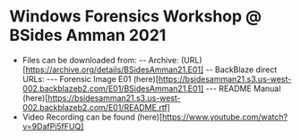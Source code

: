 # Windows Forensics Workshop @ BSides Amman 2021
- Files can be downloaded from:
-- Archive: (URL)[https://archive.org/details/BSidesAmman21.E01]
-- BackBlaze direct URLs:
--- Forensic Image E01 (here)[https://bsidesamman21.s3.us-west-002.backblazeb2.com/E01/BSidesAmman21.E01]
--- README Manual (here)[https://bsidesamman21.s3.us-west-002.backblazeb2.com/E01/README.rtf]
- Video Recording can be found (here)[https://www.youtube.com/watch?v=9DafPi5fFUQ]

